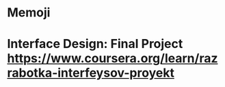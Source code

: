 # Memoji

# Interface Design: Final Project https://www.coursera.org/learn/razrabotka-interfeysov-proyekt